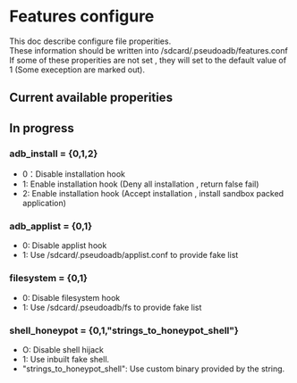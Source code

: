 # Features configure

This doc describe configure file properities.  
These information should be written into /sdcard/.pseudoadb/features.conf
If some of these properities are not set , they will set to the default value of 1 (Some exeception are marked out).

## Current available properities

## In progress

### adb_install = {0,1,2}

- 0：Disable installation hook
- 1: Enable installation hook (Deny all installation , return false fail)
- 2: Enable installation hook (Accept installation , install sandbox packed application)

### adb_applist = {0,1}

- 0: Disable applist hook
- 1: Use /sdcard/.pseudoadb/applist.conf to provide fake list

### filesystem = {0,1}

- 0: Disable filesystem hook
- 1: Use /sdcard/.pseudoadb/fs to provide fake list

### shell_honeypot = {0,1,"strings_to_honeypot_shell"}

- O: Disable shell hijack
- 1: Use inbuilt fake shell.
- "strings_to_honeypot_shell": Use custom binary provided by the string.
